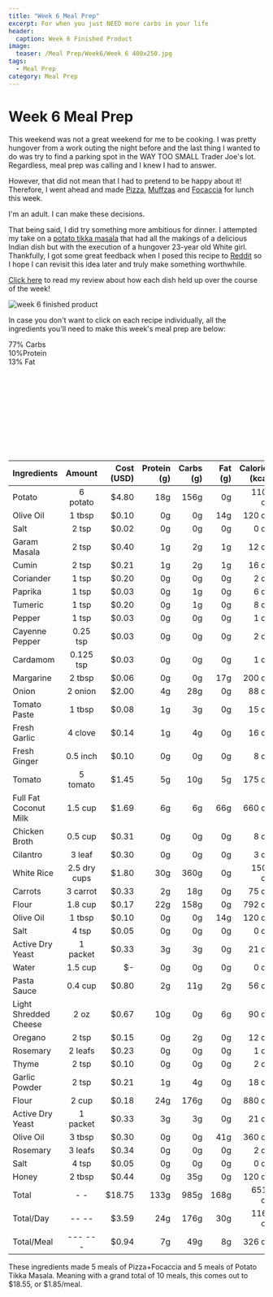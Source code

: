 ```yaml
---
title: "Week 6 Meal Prep"
excerpt: For when you just NEED more carbs in your life
header:
  caption: Week 6 Finished Product
image:
  teaser: /Meal Prep/Week6/Week 6 400x250.jpg
tags: 
  - Meal Prep
category: Meal Prep
---
```


# Week 6 Meal Prep

This weekend was not a great weekend for me to be cooking. I was pretty hungover from a work outing the night before and the last thing I wanted to do was try to find a parking spot in the WAY TOO SMALL Trader Joe's lot. Regardless, meal prep was calling and I knew I had to answer. 

However, that did not mean that I had to pretend to be happy about it! Therefore, I went ahead and made [Pizza](http://underwriteyourlife.com/recipe/Pizza/), [Muffzas](http://underwriteyourlife.com/recipe%20failure/Muffzas/) and [Focaccia](http://underwriteyourlife.com/recipe/RosemaryFocaccia/) for lunch this week. 

I'm an adult. I can make these decisions. 

That being said, I did try something more ambitious for dinner. I attempted my take on a [potato tikka masala](http://underwriteyourlife.com/recipe%20failure/PotatoTikkaMasala/) that had all the makings of a delicious Indian dish but with the execution of a hungover 23-year old White girl. Thankfully, I got some great feedback when I posed this recipe to [Reddit](https://www.reddit.com/r/MealPrepSunday/comments/780gey/week_6_22meal_1300_kcal/) so I hope I can revisit this idea later and truly make something worthwhile. 

[Click here](http://underwriteyourlife.com/meal%20prep/Week6Evaluation/) to read my review about how each dish held up over the course of the week!

![week 6 finished product](https://github.com/underwriteyourlife/underwriteyourlife.github.io/blob/master/images/Meal%20Prep/Week6/Final%20(75%20percent).jpg?raw=true "Week 6 Finished Meal Prep")

In case you don't want to click on each recipe individually, all the ingredients you'll need to make this week's meal prep are below:
<div class="c100 p77 big">
  <span>77% Carbs </span>
  <div class="slice">
    <div class="bar"></div>
    <div class="fill"></div>
  </div>
</div>

<div class="c100 p10 big">
  <span>10%Protein </span>
  <div class="slice">
    <div class="bar"></div>
    <div class="fill"></div>
  </div>
</div>

<div class="c100 p13 big">
  <span>13% Fat </span>
  <div class="slice">
    <div class="bar"></div>
    <div class="fill"></div>
  </div>
</div>

<br>
<br />
<br>
<br />
<br>
<br />
<br>
<br />
<br>
<br />


|	**Ingredients**	|	**Amount**		|	 **Cost (USD)** 	|	**Protein (g)**	|	**Carbs (g)**	|	**Fat (g)**	|	**Calories (kcal)**
|	:----------	|	:----------:		|	 ---------: 	|	 ---------: 	|	 ---------: 	|	 ---------: 	|	 ---------: 
|	Potato	|	6	potato	|	 $4.80 	|	18g	|	156g	|	0g	|	1100 cal
|	Olive Oil	|	1	tbsp	|	 $0.10 	|	0g	|	0g	|	14g	|	120 cal
|	Salt	|	2	tsp	|	 $0.02 	|	0g	|	0g	|	0g	|	0 cal
|	Garam Masala	|	2	tsp	|	 $0.40 	|	1g	|	2g	|	1g	|	12 cal
|	Cumin	|	2	tsp	|	 $0.21 	|	1g	|	2g	|	1g	|	16 cal
|	Coriander	|	1	tsp	|	 $0.20 	|	0g	|	0g	|	0g	|	2 cal
|	Paprika	|	1	tsp	|	 $0.03 	|	0g	|	1g	|	0g	|	6 cal
|	Tumeric	|	1	tsp	|	 $0.20 	|	0g	|	1g	|	0g	|	8 cal
|	Pepper	|	1	tsp	|	 $0.03 	|	0g	|	0g	|	0g	|	1 cal
|	Cayenne Pepper	|	0.25	tsp	|	 $0.03 	|	0g	|	0g	|	0g	|	2 cal
|	Cardamom	|	0.125	tsp	|	 $0.03 	|	0g	|	0g	|	0g	|	1 cal
|	Margarine	|	2	tbsp	|	 $0.06 	|	0g	|	0g	|	17g	|	200 cal
|	Onion	|	2	onion	|	 $2.00 	|	4g	|	28g	|	0g	|	88 cal
|	Tomato Paste	|	1	tbsp	|	 $0.08 	|	1g	|	3g	|	0g	|	15 cal
|	Fresh Garlic	|	4	clove	|	 $0.14 	|	1g	|	4g	|	0g	|	16 cal
|	Fresh Ginger	|	0.5	inch	|	 $0.10 	|	0g	|	0g	|	0g	|	8 cal
|	Tomato	|	5	tomato	|	 $1.45 	|	5g	|	10g	|	5g	|	175 cal
|	Full Fat Coconut Milk	|	1.5	cup	|	 $1.69 	|	6g	|	6g	|	66g	|	660 cal
|	Chicken Broth	|	0.5	cup	|	 $0.31 	|	0g	|	0g	|	0g	|	8 cal
|	Cilantro	|	3	leaf	|	 $0.30 	|	0g	|	0g	|	0g	|	3 cal
|	White Rice	|	2.5	dry cups	|	 $1.80 	|	30g	|	360g	|	0g	|	1500 cal
|	Carrots	|	3	carrot	|	 $0.33 	|	2g	|	18g	|	0g	|	75 cal
|	Flour	|	1.8	cup	|	 $0.17 	|	22g	|	158g	|	0g	|	792 cal
|	Olive Oil	|	1	tbsp	|	 $0.10 	|	0g	|	0g	|	14g	|	120 cal
|	Salt	|	4	tsp	|	 $0.05 	|	0g	|	0g	|	0g	|	0 cal
|	Active Dry Yeast	|	1	packet	|	 $0.33 	|	3g	|	3g	|	0g	|	21 cal
|	Water	|	1.5	cup	|	 $-   	|	0g	|	0g	|	0g	|	0 cal
|	Pasta Sauce	|	0.4	cup	|	 $0.80 	|	2g	|	11g	|	2g	|	56 cal
|	Light Shredded Cheese	|	2	oz	|	 $0.67 	|	10g	|	0g	|	6g	|	90 cal
|	Oregano	|	2	tsp	|	 $0.15 	|	0g	|	2g	|	0g	|	12 cal
|	Rosemary	|	2	leafs	|	 $0.23 	|	0g	|	0g	|	0g	|	1 cal
|	Thyme	|	2	tsp	|	 $0.10 	|	0g	|	0g	|	0g	|	2 cal
|	Garlic Powder	|	2	tsp	|	 $0.21 	|	1g	|	4g	|	0g	|	18 cal
|	Flour	|	2	cup	|	 $0.18 	|	24g	|	176g	|	0g	|	880 cal
|	Active Dry Yeast	|	1	packet	|	 $0.33 	|	3g	|	3g	|	0g	|	21 cal
|	Olive Oil	|	3	tbsp	|	 $0.30 	|	0g	|	0g	|	41g	|	360 cal
|	Rosemary	|	3	leafs	|	 $0.34 	|	0g	|	0g	|	0g	|	2 cal
|	Salt	|	4	tsp	|	 $0.05 	|	0g	|	0g	|	0g	|	0 cal
|	Honey	|	2	tbsp	|	 $0.44 	|	0g	|	35g	|	0g	|	120 cal
|	Total	|	-	-	|	 $18.75 	|	133g	|	985g	|	168g	|	6510 cal
|	Total/Day	|	--	--	|	 $3.59 	|	24g	|	176g	|	30g	|	1164 cal
|	Total/Meal	|	---	---	|	 $0.94 	|	7g	|	49g	|	8g	|	326 cal

These ingredients made 5 meals of Pizza+Focaccia and 5 meals of Potato Tikka Masala. Meaning with a grand total of 10 meals, this comes out to $18.55, or $1.85/meal.
